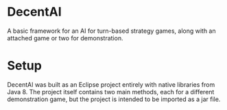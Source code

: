 # DecentAI
A basic framework for an AI for turn-based strategy games, along with an attached game or two for demonstration.

# Setup
DecentAI was built as an Eclipse project entirely with native libraries from Java 8. The project itself contains two main methods, each for a different demonstration game, but the project is intended to be imported as a jar file.
